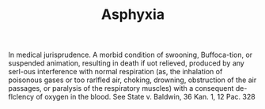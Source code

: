 ---
title: Asphyxia
letter: A
permalink: "/definitions/asphyxia.html"
body: In medical jurisprudence. A morbid condition of swooning, Buffoca-tion, or suspended
  animation, resulting in death if uot relieved, produced by any serl-ous interference
  with normal respiration (as, the inhalation of poisonous gases or too rarlfled air,
  choking, drowning, obstruction of the air passages, or paralysis of the respiratory
  muscles) with a consequent de-flclency of oxygen in the blood. See State v. Baldwin,
  36 Kan. 1, 12 Pac. 328
published_at: '2018-07-07'
layout: post
---
